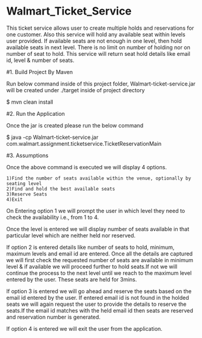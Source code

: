 # Walmart_Ticket_Service

This ticket service allows user to create multiple holds and reservations for one customer. Also this service will hold any available seat within levels user provided. If available seats are not enough in one level, then hold available seats in next level. There is no limit on number of holding nor on number of seat to hold. This service will return seat hold details like email id, level & number of seats.

#1. Build Project By Maven

Run below command inside of this project folder, Walmart-ticket-service.jar will be created under ./target inside of project directory

$ mvn clean install

#2. Run the Application

Once the jar is created please run the below command 

$ java -cp Walmart-ticket-service.jar com.walmart.assignment.ticketservice.TicketReservationMain

#3. Assumptions 

Once the above command is executed we will display 4 options.

    1)Find the number of seats available within the venue, optionally by seating level
    2)Find and hold the best available seats
    3)Reserve Seats
    4)Exit
    
On Entering option 1 we will prompt the user in which level they need to check the availability i.e., from 1 to 4.

Once the level is entered we will display number of seats available in that particular level which are neither held nor reserved.

If option 2 is entered details like number of seats to hold, minimum, maximum levels and email id are entered. 
Once all the details are captured we will first check the requested number of seats are available in minimum level & if available we will proceed further to hold seats.If not we will continue the process to the next level until we reach to the maximum level entered by the user. These seats are held for 3mins.

If option 3 is entered we will go ahead and reserve the seats based on the email id entered by the user. If entered email id is not found in the holded seats we will again request the user to provide the details to reserve the seats.If the email id matches with the held email id then seats are reserved and reservation number is generated.

If option 4 is entered we will exit the user from the application.



